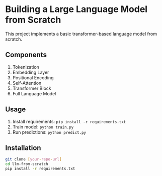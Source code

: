 # Building a Large Language Model from Scratch

This project implements a basic transformer-based language model from scratch.

## Components
1. Tokenization
2. Embedding Layer
3. Positional Encoding
4. Self-Attention
5. Transformer Block
6. Full Language Model

## Usage
1. Install requirements: `pip install -r requirements.txt`
2. Train model: `python train.py`
3. Run predictions: `python predict.py`

## Installation
```bash
git clone [your-repo-url]
cd llm-from-scratch
pip install -r requirements.txt
